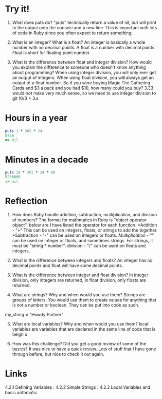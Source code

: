 # Try it!
1. What does puts do?
  "puts" technically return a value of nil, but will print to the output onto the console and a new line. This is important with lots of code in Ruby since you often expect to return something.

2. What is an integer? What is a float?
  An integer is basically a whole number with no decimal points. A float is a number with decimal points. Float is short for floating point number.

3. What is the difference between float and integer division? How would you explain the difference to someone who doesn't know anything about programming?
  When using integer division, you will only ever get an output of integers. When using float division, you will always get an output of a float number. So if you were buying Magic The Gathering Cards and $3 a pack and you had $10, how many could you buy?  3.33 would not make very much sense, so we need to use integer division to git 10/3 = 3.s

# Hours in a year

```ruby
puts 1 * 365 * 24
8760
=> nil
```

# Minutes in a decade

```ruby
puts 10 * 365 * 24 * 60
5256000
=> nil
```

# Reflection

1. How does Ruby handle addition, subtraction, multiplication, and division of numbers?
  The format for mathmatics in Ruby is "object operator object". below are I  have listed the operator for each function.
  *Addition - "+"  This can be used on integers, floats, or strings to add the together.
  *Subtraction - "-"  can be used on integers or floats.
  *Multiplication - "*" can be used on integer or floats, and sometimes strings.  For strings, it must be "string * number".
  division - "/" can be used on floats and integers.

2. What is the difference between integers and floats?
  An integer has no decimal points and float will have some decimal points.

3. What is the difference between integer and float division?
  In integer division, only integers are returned, in float division, only floats are returned.

4. What are strings? Why and when would you use them?
  Strings are groups of letters.  You would use them to create values for anything that is not a number or boolean. They can be put into code as such.

  my_string = "Howdy Partner"

5. What are local variables? Why and when would you use them?
  local variables are variables that are declared in the same line of code that is beign u

6. How was this challenge? Did you get a good review of some of the basics?
  It was nice to have a quick review. Lots of stuff that I have gone through before, but nice to check it out again.

  # Links

  4.2.1 Defining Variables :
  4.2.2 Simple Strings :
  4.2.3 Local Variables and basic arithmatic